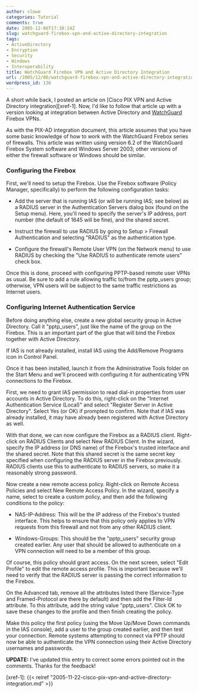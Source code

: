 ```yaml
---
author: slowe
categories: Tutorial
comments: true
date: 2005-12-06T17:38:24Z
slug: watchguard-firebox-vpn-and-active-directory-integration
tags:
- ActiveDirectory
- Encryption
- Security
- Windows
- Interoperability
title: WatchGuard Firebox VPN and Active Directory Integration
url: /2005/12/06/watchguard-firebox-vpn-and-active-directory-integration/
wordpress_id: 136
---
```


A short while back, I posted an article on [Cisco PIX VPN and Active Directory integration][xref-1]. Now, I'd like to follow that article up with a version looking at integration between Active Directory and [WatchGuard][2] Firebox VPNs.

As with the PIX-AD integration document, this article assumes that you have some basic knowledge of how to work with the WatchGuard Firebox series of firewalls. This article was written using version 6.2 of the WatchGuard Firebox System software and Windows Server 2003; other versions of either the firewall software or Windows should be similar.

### Configuring the Firebox

First, we'll need to setup the Firebox. Use the Firebox software (Policy Manager, specifically) to perform the following configuration tasks:

* Add the server that is running IAS (or will be running IAS; see below) as a RADIUS server in the Authentication Servers dialog box (found on the Setup menu). Here, you'll need to specify the server's IP address, port number (the default of 1645 will be fine), and the shared secret.

* Instruct the firewall to use RADIUS by going to Setup > Firewall Authentication and selecting "RADIUS" as the authentication type.

* Configure the firewall's Remote User VPN (on the Network menu) to use RADIUS by checking the "Use RADIUS to authenticate remote users" check box.

Once this is done, proceed with configuring PPTP-based remote user VPNs as usual. Be sure to add a rule allowing traffic to/from the pptp_users group; otherwise, VPN users will be subject to the same traffic restrictions as Internet users.

### Configuring Internet Authentication Service

Before doing anything else, create a new global security group in Active Directory. Call it "pptp_users", just like the name of the group on the Firebox. This is an important part of the glue that will bind the Firebox together with Active Directory.

If IAS is not already installed, install IAS using the Add/Remove Programs icon in Control Panel.

Once it has been installed, launch it from the Administrative Tools folder on the Start Menu and we'll proceed with configuring it for authenticating VPN connections to the Firebox.

First, we need to grant IAS permission to read dial-in properties from user accounts in Active Directory. To do this, right-click on the "Internet Authentication Service (Local)" and select "Register Server in Active Directory". Select Yes (or OK) if prompted to confirm. Note that if IAS was already installed, it may have already been registered with Active Directory as well.

With that done, we can now configure the Firebox as a RADIUS client. Right-click on RADIUS Clients and select New RADIUS Client. In the wizard, specify the IP address (or DNS name) of the Firebox's trusted interface and the shared secret. Note that this shared secret is the same secret key specified when configuring the RADIUS server in the Firebox previously. RADIUS clients use this to authenticate to RADIUS servers, so make it a reasonably strong password.

Now create a new remote access policy. Right-click on Remote Access Policies and select New Remote Access Policy. In the wizard, specify a name, select to create a custom policy, and then add the following conditions to the policy:

* NAS-IP-Address: This will be the IP address of the Firebox's trusted interface. This helps to ensure that this policy only applies to VPN requests from this firewall and not from any other RADIUS client.

* Windows-Groups: This should be the "pptp_users" security group created earlier. Any user that should be allowed to authenticate on a VPN connection will need to be a member of this group.

Of course, this policy should grant access. On the next screen, select "Edit Profile" to edit the remote access profile. This is important because we'll need to verify that the RADIUS server is passing the correct information to the Firebox.

On the Advanced tab, remove all the attributes listed there (Service-Type and Framed-Protocol are there by default) and then add the Filter-Id attribute. To this attribute, add the string value "pptp_users". Click OK to save these changes to the profile and then finish creating the policy.

Make this policy the first policy (using the Move Up/Move Down commands in the IAS console), add a user to the group created earlier, and then test your connection. Remote systems attempting to connect via PPTP should now be able to authenticate the VPN connection using their Active Directory usernames and passwords.

**UPDATE:** I've updated this entry to correct some errors pointed out in the comments. Thanks for the feedback!

[2]: http://www.watchguard.com/
[xref-1]: {{< relref "2005-11-22-cisco-pix-vpn-and-active-directory-integration.md" >}}
